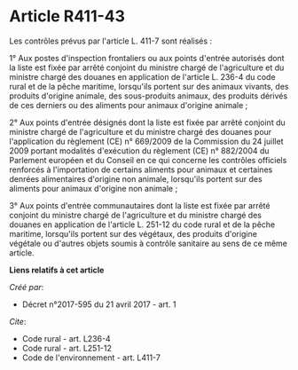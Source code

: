 # Article R411-43

Les contrôles prévus par l'article L. 411-7 sont réalisés : 

1° Aux postes d'inspection frontaliers ou aux points d'entrée autorisés dont la liste est fixée par arrêté conjoint du
ministre chargé de l'agriculture et du ministre chargé des douanes en application de l'article L. 236-4 du code rural et de
la pêche maritime, lorsqu'ils portent sur des animaux vivants, des produits d'origine animale, des sous-produits animaux, des
produits dérivés de ces derniers ou des aliments pour animaux d'origine animale ; 

2° Aux points d'entrée désignés dont la liste est fixée par arrêté conjoint du ministre chargé de l'agriculture et du
ministre chargé des douanes pour l'application du règlement (CE) n° 669/2009 de la Commission du 24 juillet 2009 portant
modalités d'exécution du règlement (CE) n° 882/2004 du Parlement européen et du Conseil en ce qui concerne les contrôles
officiels renforcés à l'importation de certains aliments pour animaux et certaines denrées alimentaires d'origine non
animale, lorsqu'ils portent sur des aliments pour animaux d'origine non animale ; 

3° Aux points d'entrée communautaires dont la liste est fixée par arrêté conjoint du ministre chargé de l'agriculture et du
ministre chargé des douanes en application de l'article L. 251-12 du code rural et de la pêche maritime, lorsqu'ils portent
sur des végétaux, des produits d'origine végétale ou d'autres objets soumis à contrôle sanitaire au sens de ce même article.

**Liens relatifs à cet article**

_Créé par_:

  - Décret n°2017-595 du 21 avril 2017 - art. 1

_Cite_:

  - Code rural - art. L236-4
  - Code rural - art. L251-12
  - Code de l'environnement - art. L411-7
